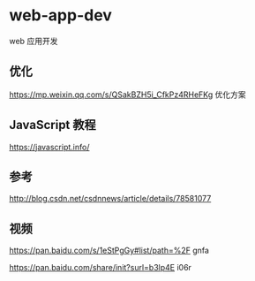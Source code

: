 # web-app-dev
web 应用开发

## 优化

https://mp.weixin.qq.com/s/QSakBZH5i_CfkPz4RHeFKg 优化方案

## JavaScript 教程

https://javascript.info/

## 参考

http://blog.csdn.net/csdnnews/article/details/78581077

## 视频

https://pan.baidu.com/s/1eStPgGy#list/path=%2F  gnfa

https://pan.baidu.com/share/init?surl=b3lp4E i06r
